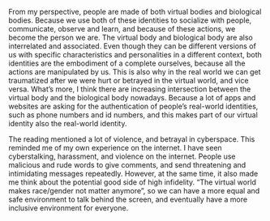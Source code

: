 From my perspective, people are made of both virtual bodies and biological bodies. Because we use both of these identities to socialize with people, communicate, observe and learn, and because of these actions, we become the person we are. The virtual body and biological body are also interrelated and associated. Even though they can be different versions of us with specific characteristics and personalities in a different context, both identities are the embodiment of a complete ourselves, because all the actions are manipulated by us. This is also why in the real world we can get traumatized after we were hurt or betrayed in the virtual world, and vice versa. What’s more, I think there are increasing intersection between the virtual body and the biological body nowadays. Because a lot of apps and websites are asking for the authentication of people’s real-world identities, such as phone numbers and id numbers, and this makes part of our virtual identity also the real-world identity. 
 
The reading mentioned a lot of violence, and betrayal in cyberspace. This reminded me of my own experience on the internet. I have seen cyberstalking, harassment, and violence on the internet. People use malicious and rude words to give comments, and send threatening and intimidating messages repeatedly. However, at the same time, it also made me think about the potential good side of high infidelity. “The virtual world makes race/gender not matter anymore”, so we can have a more equal and safe environment to talk behind the screen, and eventually have a more inclusive environment for everyone. 

